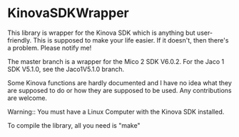 # KinovaSDKWrapper

This library is wrapper for the Kinova SDK which is anything but user-friendly. This is supposed to make your life easier. If it doesn't, then there's a problem. Please notify me!

The master branch is a wrapper for the Mico 2 SDK V6.0.2. For the Jaco 1 SDK V5.1.0, see the Jaco1V5.1.0 branch.

Some Kinova functions are hardly documented and I have no idea what they are supposed to do or how they are supposed to be used. Any contributions are welcome.

Warning:: You must have a Linux Computer with the Kinova SDK installed.

To compile the library, all you need is "make"

